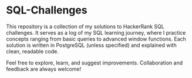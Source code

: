 # SQL-Challenges

This repository is a collection of my solutions to HackerRank SQL challenges. It serves as a log of my SQL learning journey, where I practice concepts ranging from basic queries to advanced window functions. Each solution is written in PostgreSQL (unless specified) and explained with clean, readable code.

Feel free to explore, learn, and suggest improvements. Collaboration and feedback are always welcome!
